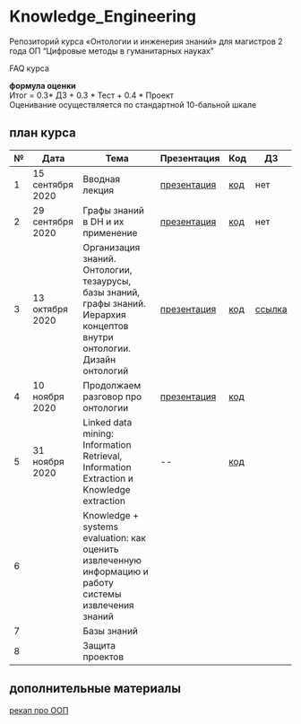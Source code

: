 # Knowledge_Engineering
Репозиторий курса «Онтологии и инженерия знаний» для магистров 2 года ОП “Цифровые методы в гуманитарных науках”

FAQ курса<br>

**формула оценки**<br>
Итог =  0.3* ДЗ + 0.3 * Тест + 0.4 * Проект <br>
Оценивание осуществляется по стандартной 10-бальной шкале


## план курса<br>
|№|Дата|Тема|Презентация|Код|ДЗ|
|---|---|---|---|---|---|
|1|15 сентября 2020|Вводная лекция|[презентация](https://docs.google.com/presentation/d/1IZmV7YlhKk8N_--YUMpvUVBMAl5zWRWsSwkLPfTBN8g/edit?usp=sharing)|[код](https://colab.research.google.com/drive/1l4MUvWtQFpRfrl-afGKKbuFTEJ0-2JI4?usp=sharing)|нет|
|2|29 сентября 2020|Графы знаний в DH и их применение|[презентация](https://docs.google.com/presentation/d/1OrF-zwF5CQRWPfasEm0LwJI5gmYrDZSp8EDylmJjG-k/edit?usp=sharing)|[код](https://colab.research.google.com/drive/1WaO4hQxzqhPA5Lvc23bPLKM3O6smH4iA?usp=sharing)|нет|
|3|13 октября 2020|Организация знаний. Онтологии, тезаурусы, базы знаний, графы знаний. Иерархия концептов внутри онтологии. Дизайн онтологий|[презентация](https://docs.google.com/presentation/d/15hwLnP1_CloLn9qM06lW0IX2k3V8sIHBuU_qxNVVS_o/edit?usp=sharing)|[код](https://colab.research.google.com/drive/1VvjQUR3xyqDd3029eYdqEhLw3Hd0m6N5?usp=sharing)|[ссылка](https://github.com/nstsj/Knowledge_Engineering/blob/master/HW1.md)|
|4|10 ноября 2020|Продолжаем разговор про онтологии|[презентация](https://docs.google.com/presentation/d/1Ct3xl3SPF7SpfOKUFAlrVdDp-9wby_jkSYhHfNIckd4/edit?usp=sharing)|[код](https://colab.research.google.com/drive/1VvjQUR3xyqDd3029eYdqEhLw3Hd0m6N5?usp=sharing)||
|5|31 ноября 2020|Linked data mining: Information Retrieval, Information Extraction и Knowledge extraction|--|[код](https://colab.research.google.com/drive/1bJxV-QcTJaY00fGAl_UbWl0SfMKq0ZWe?usp=sharing)||
|6||Knowledge + systems evaluation:  как оценить извлеченную информацию и работу системы извлечения знаний|||
|7||Базы знаний||||
|8||Защита проектов||||

## дополнительные материалы <br>
[рекап про ООП](https://www.datacamp.com/community/tutorials/python-oop-tutorial)

